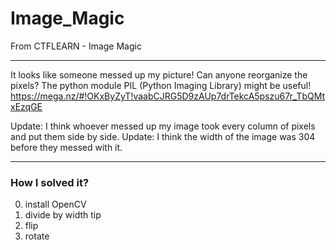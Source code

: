 # Image_Magic
From CTFLEARN - Image Magic

---
It looks like someone messed up my picture! Can anyone reorganize the pixels? The python module PIL (Python Imaging Library) might be useful! https://mega.nz/#!OKxByZyT!vaabCJRG5D9zAUp7drTekcA5pszu67r_TbQMtxEzqGE

Update: I think whoever messed up my image took every column of pixels and put them side by side. Update: I think the width of the image was 304 before they messed with it.

---
### How I solved it?

0. install OpenCV
1. divide by width tip
2. flip
3. rotate

